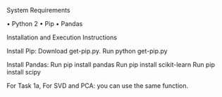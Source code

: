 System Requirements

•	Python 2
•	Pip
•	Pandas

Installation and Execution Instructions

Install Pip:
Download get-pip.py.
Run python get-pip.py

Install Pandas:
	Run pip install pandas
	Run pip install scikit-learn
	Run pip install scipy

For Task 1a, For SVD and PCA: you can use the same function.



